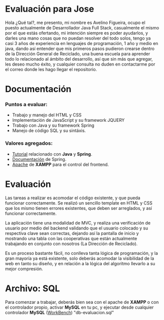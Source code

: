 # Evaluación para Jose

Hola ¿Qué tal?, me presento, mi nombre es Avelino Figueira, ocupo el puesto actualmente de Desarrollador Java Full Stack, casualmente el mismo por el que estás ofertando, mi intención siempre es poder ayudarlos, y darles una mano cosas que no puedan resolver del todo solos, tengo ya casi 3 años de experiencia en lenguajes de programación, 1 año y medio en java, dando así entender que mis primeros pasos pudieron crearse dentro de la Dirección General de Reciclado, una buena escuela para aprender todo lo relacionado al ámbito del desarrollo, así que sin más que agregar, les deseo mucho éxito, y cualquier consulta no duden en contactarme por el correo donde les hago llegar el repositorio.

# Documentación

### Puntos a evaluar:
- Trabajo y manejo del HTML y CSS
- Implementación de JavaScript y su framework JQUERY
- Trabajo con Java y su framework Spring
- Manejo de código SQL y su sintáxis.

### Valores agregados:
- [Tutorial](https://www.youtube.com/watch?v=cqsTqRoZXvE) relacionado con **Java** y **Spring**.
- [Documentación](https://spring.io/docs) de Spring.
- [Apache](https://www.apachefriends.org/es/index.html) de **XAMPP** para el control del frontend.

# Evaluación

Las tareas a realizar es acomodar el código existente, y que pueda funcionar correctamente. Se realizó un sencillo template en HTML y CSS que los mismo tienen errores existentes, que deben ser arreglados, y así funcionar correctamente.

La aplicación tiene una modalidad de MVC, y realiza una verificación de usuario por medio del backend validando que el usuario colocado y su respectiva clave sean correctas, dejando así la pantalla de inicio y mostrando una tabla con las cooperativas que están actualmente trabajando en conjunto con nosotros (La Dirección de Reciclado).

Es un proceso bastante fácil, no conlleva tanta lógica de programación, y la gran mayoría ya está existente, solo deberás acomodar la visibilidad de la web en tanto su diseño, y en relación a la lógica del algoritmo llevarlo a su mejor compresión.

# Archivo: SQL

Para comenzar a trabajar, deberás bien sea con el apache de **XAMPP** o con el controlador propio, activar **MySQL** en tu pc, y ejecutar desde cualquier controlador **MySQL** ([WorkBench](https://www.mysql.com/products/workbench/)) "db-evaluacion.sql"